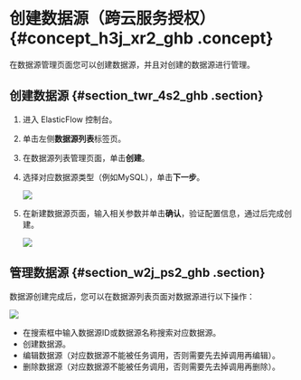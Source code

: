 # 创建数据源（跨云服务授权） {#concept_h3j_xr2_ghb .concept}

在数据源管理页面您可以创建数据源，并且对创建的数据源进行管理。

## 创建数据源 {#section_twr_4s2_ghb .section}

1.  进入 ElasticFlow 控制台。
2.  单击左侧**数据源列表**标签页。
3.  在数据源列表管理页面，单击**创建**。
4.  选择对应数据源类型（例如MySQL），单击**下一步**。

    ![](http://static-aliyun-doc.oss-cn-hangzhou.aliyuncs.com/assets/img/150822/155618553342067_zh-CN.png)

5.  在新建数据源页面，输入相关参数并单击**确认**，验证配置信息，通过后完成创建。

    ![](http://static-aliyun-doc.oss-cn-hangzhou.aliyuncs.com/assets/img/150822/155618553342068_zh-CN.png)


## 管理数据源 {#section_w2j_ps2_ghb .section}

数据源创建完成后，您可以在数据源列表页面对数据源进行以下操作：

![](http://static-aliyun-doc.oss-cn-hangzhou.aliyuncs.com/assets/img/150822/155618553342066_zh-CN.png)

-   在搜索框中输入数据源ID或数据源名称搜索对应数据源。
-   创建数据源。
-   编辑数据源（对应数据源不能被任务调用，否则需要先去掉调用再编辑）。
-   删除数据源（对应数据源不能被任务调用，否则需要先去掉调用再删除）。

